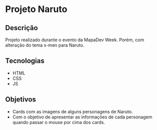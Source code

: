 # Projeto Naruto

## Descrição
Projeto realizado durante o evento da MapaDev Week. Porém, com alteração do tema x-men para Naruto. 

## Tecnologias
- HTML
- CSS
- JS

## Objetivos
- Cards com as imagens de alguns personagens de Naruto.
- Com o objetivo de apresentar as informações de cada personagem quando passar o mouse por cima dos cards.  